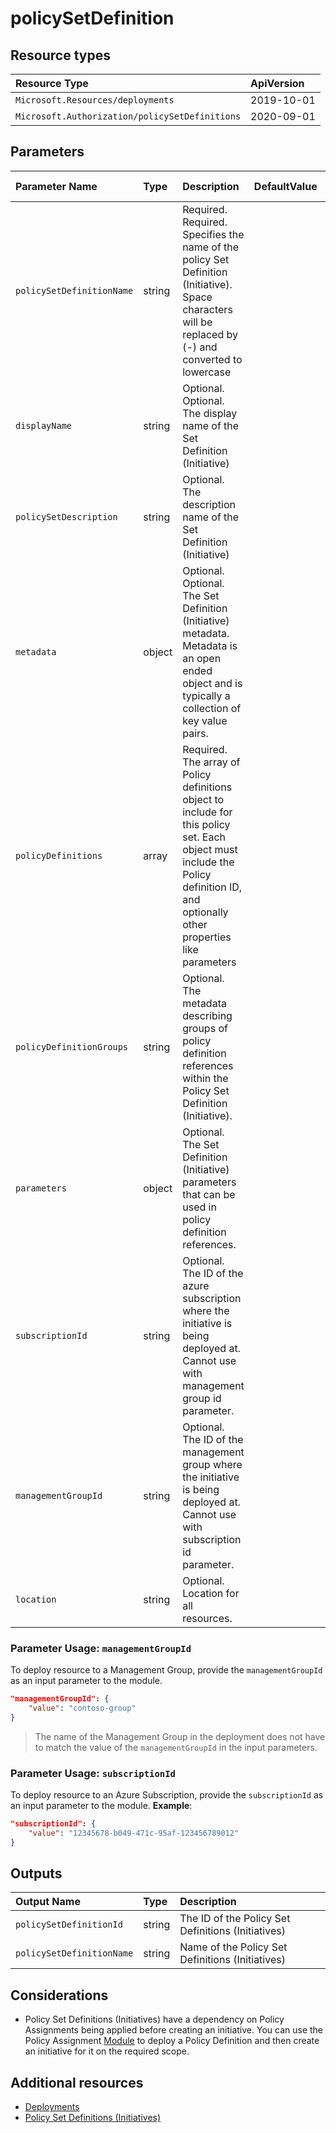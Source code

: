 # policySetDefinition

## Resource types

|Resource Type|ApiVersion|
|:--|:--|
|`Microsoft.Resources/deployments`|2019-10-01|
|`Microsoft.Authorization/policySetDefinitions`|2020-09-01|

## Parameters

| Parameter Name | Type | Description | DefaultValue | Possible values |
| :-- | :-- | :-- | :-- | :-- |
| `policySetDefinitionName` | string | Required. Required. Specifies the name of the policy Set Definition (Initiative). Space characters will be replaced by (-) and converted to lowercase |  | |
| `displayName` | string | Optional. Optional. The display name of the Set Definition (Initiative) |  | |
| `policySetDescription` | string | Optional. The description name of the Set Definition (Initiative) |  | |
| `metadata` | object | Optional. Optional. The Set Definition (Initiative) metadata. Metadata is an open ended object and is typically a collection of key value pairs. |  | |
| `policyDefinitions` | array | Required. The array of Policy definitions object to include for this policy set. Each object must include the Policy definition ID, and optionally other properties like parameters |  |  |
| `policyDefinitionGroups` | string | Optional. The metadata describing groups of policy definition references within the Policy Set Definition (Initiative). |  | |
| `parameters` | object | Optional. The Set Definition (Initiative) parameters that can be used in policy definition references.|  | | 
| `subscriptionId` | string | Optional. The ID of the azure subscription where the initiative is being deployed at. Cannot use with management group id parameter. | | 
| `managementGroupId` | string | Optional. The ID of the management group where the initiative is being deployed at. Cannot use with subscription id parameter. | | 
| `location` | string | Optional. Location for all resources. |  | |

### Parameter Usage: `managementGroupId`

To deploy resource to a Management Group, provide the `managementGroupId` as an input parameter to the module.

```json
"managementGroupId": {
	"value": "contoso-group"
}
```

> The name of the Management Group in the deployment does not have to match the value of the `managementGroupId` in the input parameters. 

### Parameter Usage: `subscriptionId`

To deploy resource to an Azure Subscription, provide the `subscriptionId` as an input parameter to the module. **Example**:

```json
"subscriptionId": {
	"value": "12345678-b049-471c-95af-123456789012"
}
```

## Outputs

| Output Name | Type | Description |
| :-- | :-- | :-- |
| `policySetDefinitionId` | string | The ID of the Policy Set Definitions (Initiatives) |
| `policySetDefinitionName` | string | Name of the Policy Set Definitions (Initiatives) |

## Considerations

- Policy Set Definitions (Initiatives) have a dependency on Policy Assignments being applied before creating an initiative. You can use the Policy Assignment [Module](../policyDefinitions/deploy.bicep) to deploy a Policy Definition and then create an initiative for it on the required scope.

## Additional resources

- [Deployments](https://docs.microsoft.com/en-us/azure/templates/Microsoft.Resources/2018-02-01/deployments)
- [Policy Set Definitions (Initiatives)](https://docs.microsoft.com/en-us/azure/templates/microsoft.authorization/policysetdefinitions?tabs=bicep)
